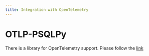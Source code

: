 ```yaml
---
title: Integration with OpenTelemetry
---
```


# OTLP-PSQLPy

There is a library for OpenTelemetry support.
Please follow the [link](https://github.com/psqlpy-python/otlp-psqlpy)
